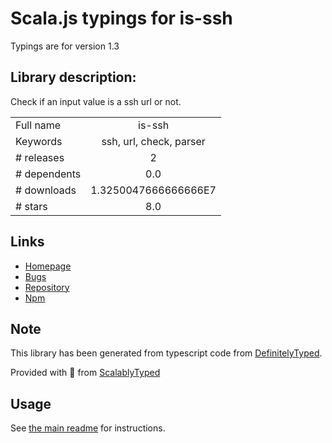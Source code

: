 
# Scala.js typings for is-ssh

Typings are for version 1.3

## Library description:
Check if an input value is a ssh url or not.

|                    |                 |
| ------------------ | :-------------: |
| Full name          | is-ssh |
| Keywords           | ssh, url, check, parser |
| # releases         | 2 |
| # dependents       | 0.0 |
| # downloads        | 1.3250047666666666E7 |
| # stars            | 8.0 |

## Links
- [Homepage](https://github.com/IonicaBizau/node-is-ssh)
- [Bugs](https://github.com/IonicaBizau/node-is-ssh/issues)
- [Repository](https://github.com/IonicaBizau/node-is-ssh)
- [Npm](https://www.npmjs.com/package/is-ssh)
    


## Note
This library has been generated from typescript code from [DefinitelyTyped](https://definitelytyped.org).

Provided with :purple_heart: from [ScalablyTyped](https://github.com/oyvindberg/ScalablyTyped)

## Usage
See [the main readme](../../readme.md) for instructions.


